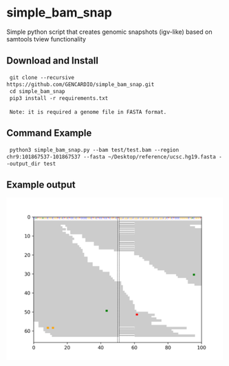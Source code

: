 # simple_bam_snap
 Simple python script that creates genomic snapshots (igv-like) based on samtools tview functionality

## Download and Install
```
 git clone --recursive https://github.com/GENCARDIO/simple_bam_snap.git
 cd simple_bam_snap
 pip3 install -r requirements.txt
 
 Note: it is required a genome file in FASTA format.

```
## Command Example
```
 python3 simple_bam_snap.py --bam test/test.bam --region chr9:101867537-101867537 --fasta ~/Desktop/reference/ucsc.hg19.fasta --output_dir test

```
## Example output
![Slide](test/test.png)

